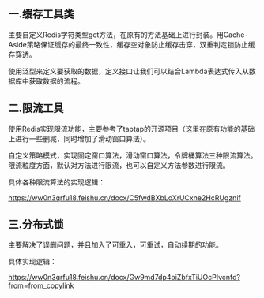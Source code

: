 ## 一.缓存工具类

主要自定义Redis字符类型get方法，在原有的方法基础上进行封装。用Cache-Aside策略保证缓存的最终一致性，缓存空对象防止缓存击穿，双重判定锁防止缓存穿透。

使用泛型来定义要获取的数据，定义接口让我们可以结合Lambda表达式传入从数据库中获取数据的流程。

## 二.限流工具

使用Redis实现限流功能，主要参考了taptap的开源项目（这里在原有功能的基础上进行一些删减，同时增加了滑动窗口算法）。

自定义策略模式，实现固定窗口算法，滑动窗口算法，令牌桶算法三种限流算法。限流粒度方面，默认对方法进行限流，也可以自定义方法参数进行限流。

具体各种限流算法的实现逻辑：

https://ww0n3qrfu18.feishu.cn/docx/C5fwdBXbLoXrUCxne2HcRUgznif

## 三.分布式锁

主要解决了误删问题，并且加入了可重入，可重试，自动续期的功能。

具体实现逻辑：

https://ww0n3qrfu18.feishu.cn/docx/Gw9md7dp4oiZbfxTiUOcPIvcnfd?from=from_copylink
